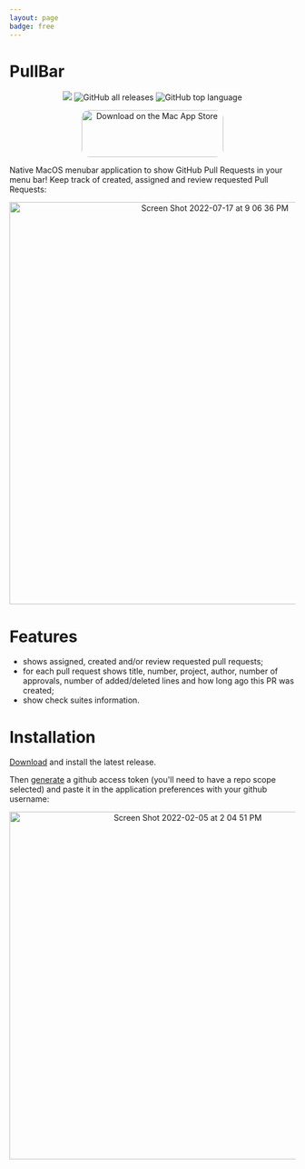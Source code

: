 ```yaml
---
layout: page
badge: free
---
```

# PullBar

<p align="center">
  <a href="https://github.com/menubar-apps/PullBar"><img src="https://img.shields.io/badge/-PullBar-black?logo=github&style=flat"></a>
  <img alt="GitHub all releases" src="https://img.shields.io/github/downloads/menubar-apps/pullbar/total">
  <img alt="GitHub top language" src="https://img.shields.io/github/languages/top/menubar-apps/pullbar">
</p>
  
<p align="center">
  <a href="https://apps.apple.com/ca/app/pullbar/id1601913905?mt=12&amp;itsct=apps_box_badge&amp;itscg=30200" style="display: inline-block; overflow: hidden; border-radius: 13px; width: 250px; height: 83px;" data-ol-has-click-handler="&h=42ae61fed6985dfa41e1aec1722a55b5"><img src="https://tools.applemediaservices.com/api/badges/download-on-the-mac-app-store/white/en-us?size=250x83&amp;releaseDate=1659916800" alt="Download on the Mac App Store" style="border-radius: 13px; width: 250px; height: 83px;"></a>
</p>

Native MacOS menubar application to show GitHub Pull Requests in your menu bar! Keep track of created, assigned and review requested Pull Requests:

<p align="center">
  <img width="708" alt="Screen Shot 2022-07-17 at 9 06 36 PM" src="https://user-images.githubusercontent.com/9363150/179432557-f3db115e-fe9d-4f91-ac7c-0d85ce3f9e43.png">
</p>

# Features

 - shows assigned, created and/or review requested pull requests;
 - for each pull request shows title, number, project, author, number of approvals, number of added/deleted lines and how long ago this PR was created;
 - show check suites information.

# Installation

[Download](https://github.com/menubar-apps/PullBar/releases/latest/download/pullBar.1.1.dmg) and install the latest release.

Then [generate](https://github.com/settings/tokens/new?scopes=repo) a github access token (you'll need to have a repo scope selected) and paste it in the application preferences with your github username:

<p align="center">
  <img width="612" alt="Screen Shot 2022-02-05 at 2 04 51 PM" src="https://user-images.githubusercontent.com/9363150/152655330-109e1e64-433c-49e3-a64a-477676b57dcc.png">
</p>
